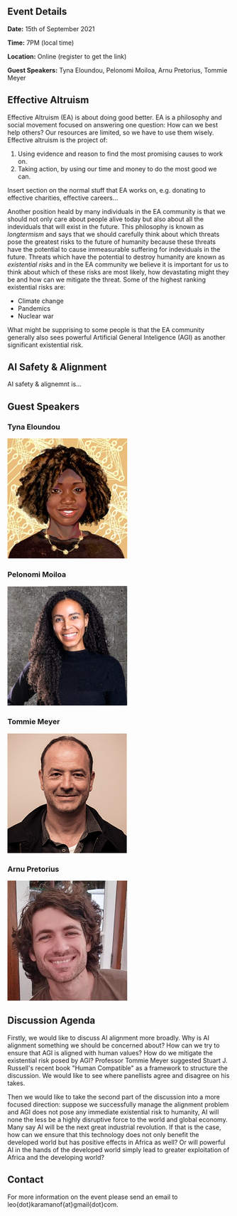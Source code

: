 ## Event Details
**Date:** 15th of September 2021

**Time:** 7PM (local time)

**Location:** Online (register to get the link)

**Guest Speakers:** Tyna Eloundou, Pelonomi Moiloa, Arnu Pretorius, Tommie Meyer

## Effective Altruism

Effective Altruism (EA) is about doing good better. EA is a philosophy and social movement focused on answering one question: How can we best help others? Our resources are limited, so we have to use them wisely. Effective altruism is the project of:
 1) Using evidence and reason to find the most promising causes to work on.
 2) Taking action, by using our time and money to do the most good we can.

Insert section on the normal stuff that EA works on, e.g. donating to effective charities, effective careers...

Another position heald by many individuals in the EA community is that we should not only care about people alive today but also about all the indeviduals that will exist in the future. This philosophy is known as *longtermism* and says that we should carefully think about which threats pose the greatest risks to the future of humanity because these threats have the potential to cause immeasurable suffering for indeviduals in the future. Threats which have the potential to destroy humanity are known as *existential risks* and in the EA community we believe it is important for us to think about which of these risks are most likely, how devastating might they be and how can we mitigate the threat. Some of the highest ranking existential risks are:
 - Climate change
 - Pandemics
 - Nuclear war

What might be supprising to some people is that the EA community generally also sees powerful Artificial General Inteligence (AGI) as another significant existential risk.

## AI Safety & Alignment
AI safety & alignemnt is...

## Guest Speakers
### Tyna Eloundou
![Tyna](/docs/images/tyna.jpg)
### Pelonomi Moiloa
![Pelonomi](/docs/images/pelonomi.png)
### Tommie Meyer
![Tommie](/docs/images/tommie.jpg)
### Arnu Pretorius
![Arnu](/docs/images/arnu.jpeg)

## Discussion Agenda
Firstly, we would like to discuss AI alignment more broadly. Why is AI alignment something we should be concerned about? How can we try to ensure that AGI is aligned with human values? How do we mitigate the existential risk posed by AGI? Professor Tommie Meyer suggested Stuart J. Russell's recent book "Human Compatible" as a framework to structure the discussion. We would like to see where panellists agree and disagree on his takes.

 
Then we would like to take the second part of the discussion into a more focused direction: suppose we successfully manage the alignment problem and AGI does not pose any immediate existential risk to humanity, AI will none the less be a highly disruptive force to the world and global economy. Many say AI will be the next great industrial revolution. If that is the case, how can we ensure that this technology does not only benefit the developed world but has positive effects in Africa as well? Or will powerful AI in the hands of the developed world simply lead to greater exploitation of Africa and the developing world?


## Contact
For more information on the event please send an email to leo{dot}karamanof{at}gmail{dot}com.
